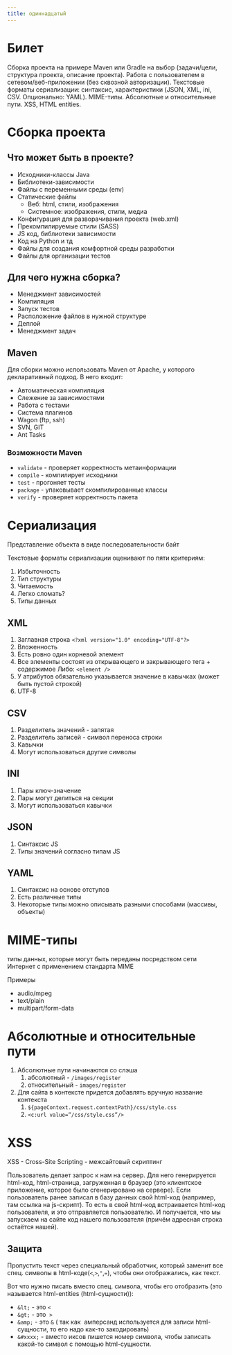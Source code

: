 ```yaml
---
title: одиннадцатый
---
```

# Билет
Сборка проекта на примере Maven или Gradle на выбор (задачи/цели, структура проекта, описание проекта).  Работа с пользователем в сетевом/веб-приложении (без сквозной авторизации). Текстовые форматы сериализации: синтаксис, характеристики (JSON, XML, ini, CSV. Опционально: YAML). MIME-типы. Абсолютные и относительные пути. XSS, HTML entities.
# Сборка проекта
## Что может быть в проекте?
- Исходники-классы Java
- Библиотеки-зависимости
- Файлы с переменными среды (env)
- Статические файлы
	- Веб: html, стили, изображения
	- Системное: изображения, стили, медиа
- Конфигурация для разворачивания проекта (web.xml)
- Прекомпилируемые стили (SASS)
- JS код, библиотеки зависимости
- Код на Python и тд
- Файлы для создания комфортной среды разработки
- Файлы для организации тестов

## Для чего нужна сборка?
- Менеджмент зависимостей
- Компиляция
- Запуск тестов
- Расположение файлов в нужной структуре
- Деплой
- Менеджмент задач
## Maven
Для сборки можно использовать Maven от Apache, у которого декларативный подход. В него входит:
- Автоматическая компиляция
- Слежение за зависимостями
- Работа с тестами
- Система плагинов
- Wagon (ftp, ssh)
- SVN, GIT
- Ant Tasks

### Возможности Maven
- `validate` - проверяет корректность метаинформации
- `compile` - компилирует исходники
- `test` - прогоняет тесты
- `package` - упаковывает скомпилированные классы
- `verify` - проверяет корректность пакета

# Сериализация
Представление объекта в виде последовательности байт

Текстовые форматы сериализации оценивают по пяти критериям:
1. Избыточность
2. Тип структуры
3. Читаемость
4. Легко сломать?
5. Типы данных

## XML
1. Заглавная строка `<?xml version="1.0" encoding="UTF-8"?>`
2. Вложенность
3. Есть ровно один корневой элемент
4. Все элементы состоят из открывающего и закрывающего тега + содержимое Либо: `<element />`
5. У атрибутов обязательно указывается значение в кавычках (может быть пустой строкой)
6. UTF-8

## CSV
1. Разделитель значений - запятая
2. Разделитель записей - символ переноса строки
3. Кавычки
4. Могут использоваться другие символы

## INI
1. Пары ключ-значение
2. Пары могут делиться на секции
3. Могут использоваться кавычки

## JSON
1. Синтаксис JS
2. Типы значений согласно типам JS

## YAML
1. Синтаксис на основе отступов
2. Есть различные типы
3. Некоторые типы можно описывать разными способами (массивы, объекты)

# MIME-типы
типы данных, которые могут быть переданы посредством сети Интернет с применением стандарта MIME

Примеры
- audio/mpeg
- text/plain
- multipart/form-data

# Абсолютные и относительные пути
1. Абсолютные пути начинаются со слэша
	1. абсолютный - `/images/register`
	2. относительный - `images/register`
2. Для сайта в контексте придется добавлять вручную название контекста
	1. `${pageContext.request.contextPath}/css/style.css`
	2. `<c:url value=”/css/style.css”/>`

# XSS
XSS - Cross-Site Scripting - межсайтовый скриптинг

Пользователь делает запрос к нам на сервер. Для него генерируется html-код, html-страница, загруженная в браузер (это клиентское приложение, которое было сгенерировано на сервере). Если пользователь ранее записал в базу данных свой html-код (например, там ссылка на js-скрипт). То есть в свой html-код встраивается html-код пользователя, и это отправляется пользователю. И получается, что мы запускаем на сайте код нашего пользователя (причём адресная строка остаётся нашей).

## Защита
Пропустить текст через специальный обработчик, который заменит все спец. символы в html-коде(`<`,`>`,`"`,`=`), чтобы они отображались, как текст. 

Вот что нужно писать вместо спец. символа, чтобы его отобразить (это называется html-entities (html-сущности)): 

- `&lt;` - это `<`
- `&gt;` - это  `>`
- `&amp;` - это `&` ( так как  амперсанд используется для записи html-сущности, то его надо как-то закодировать)
- `&#xxxx;` - вместо иксов пишется номер символа, чтобы записать какой-то символ с помощью html-сущности.
